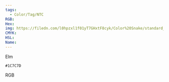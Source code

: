 ```yaml
---
tags:
  - Color/Tag/NTC
RGB:
Hex:
img: https://filedn.com/l0hpzxl1f01yT7GHxtF8cyk/Color%20Snake/standard_csv_to_svg/1C7C7D.svg
CMYK:
HSL:
Name:
---
```

Elm
```palette
#1C7C7D
```
RGB
